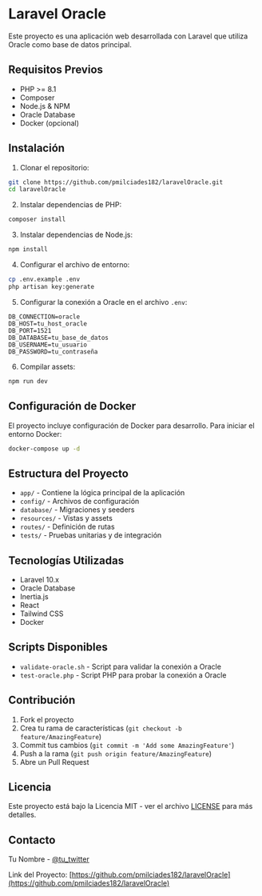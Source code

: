 # Laravel Oracle

Este proyecto es una aplicación web desarrollada con Laravel que utiliza Oracle como base de datos principal.

## Requisitos Previos

- PHP >= 8.1
- Composer
- Node.js & NPM
- Oracle Database
- Docker (opcional)

## Instalación

1. Clonar el repositorio:
```bash
git clone https://github.com/pmilciades182/laravelOracle.git
cd laravelOracle
```

2. Instalar dependencias de PHP:
```bash
composer install
```

3. Instalar dependencias de Node.js:
```bash
npm install
```

4. Configurar el archivo de entorno:
```bash
cp .env.example .env
php artisan key:generate
```

5. Configurar la conexión a Oracle en el archivo `.env`:
```env
DB_CONNECTION=oracle
DB_HOST=tu_host_oracle
DB_PORT=1521
DB_DATABASE=tu_base_de_datos
DB_USERNAME=tu_usuario
DB_PASSWORD=tu_contraseña
```

6. Compilar assets:
```bash
npm run dev
```

## Configuración de Docker

El proyecto incluye configuración de Docker para desarrollo. Para iniciar el entorno Docker:

```bash
docker-compose up -d
```

## Estructura del Proyecto

- `app/` - Contiene la lógica principal de la aplicación
- `config/` - Archivos de configuración
- `database/` - Migraciones y seeders
- `resources/` - Vistas y assets
- `routes/` - Definición de rutas
- `tests/` - Pruebas unitarias y de integración

## Tecnologías Utilizadas

- Laravel 10.x
- Oracle Database
- Inertia.js
- React
- Tailwind CSS
- Docker

## Scripts Disponibles

- `validate-oracle.sh` - Script para validar la conexión a Oracle
- `test-oracle.php` - Script PHP para probar la conexión a Oracle

## Contribución

1. Fork el proyecto
2. Crea tu rama de características (`git checkout -b feature/AmazingFeature`)
3. Commit tus cambios (`git commit -m 'Add some AmazingFeature'`)
4. Push a la rama (`git push origin feature/AmazingFeature`)
5. Abre un Pull Request

## Licencia

Este proyecto está bajo la Licencia MIT - ver el archivo [LICENSE](LICENSE) para más detalles.

## Contacto

Tu Nombre - [@tu_twitter](https://twitter.com/tu_twitter)

Link del Proyecto: [https://github.com/pmilciades182/laravelOracle](https://github.com/pmilciades182/laravelOracle)

